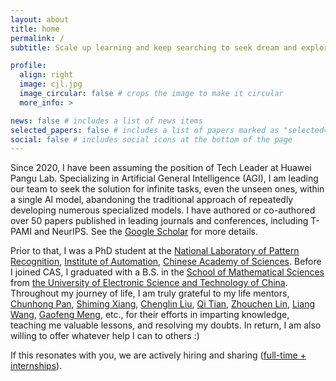 ```yaml
---
layout: about
title: home
permalink: /
subtitle: Scale up learning and keep searching to seek dream and explore AI.

profile:
  align: right
  image: cjl.jpg
  image_circular: false # crops the image to make it circular
  more_info: >

news: false # includes a list of news items
selected_papers: false # includes a list of papers marked as "selected={true}"
social: false # includes social icons at the bottom of the page
---
```

Since 2020, I have been assuming the position of Tech Leader at Huawei Pangu Lab. Specializing in Artificial General Intelligence (AGI), I am leading our team to seek the solution for infinite tasks, even the unseen ones, within a single AI model, abandoning the traditional approach of repeatedly developing numerous specialized models. I have authored or co-authored over 50 papers published in leading journals and conferences, including T-PAMI and NeurIPS. See the [Google Scholar](https://scholar.google.com/citations?user=RDwnNsQAAAAJ) for more details.

Prior to that, I was a PhD student at the [National Laboratory of Pattern Recognition](https://nlpr.ia.ac.cn/en), [Institute of Automation](https://www.ia.cas.cn/), [Chinese Academy of Sciences](https://www.cas.cn/). Before I joined CAS, I graduated with a B.S. in the [School of Mathematical Sciences](https://www.math.uestc.edu.cn/) from [the University of Electronic Science and Technology of China](https://www.uestc.edu.cn/). Throughout my journey of life, I am truly grateful to my life mentors, [Chunhong Pan](https://people.ucas.ac.cn/~panchunhong), [Shiming Xiang](https://people.ucas.ac.cn/~xiangshiming), [Chenglin Liu](https://teacher.ucas.ac.cn/~liuchenglin), [Qi Tian](https://www.qitian1987.com/index.html), [Zhouchen Lin](https://zhouchenlin.github.io/), [Liang Wang](https://people.ucas.ac.cn/~wangliang), [Gaofeng Meng](https://people.ucas.ac.cn/~gfmeng), etc., for their efforts in imparting knowledge, teaching me valuable lessons, and resolving my doubts. In return, I am also willing to offer whatever help I can to others :)

If this resonates with you, we are actively hiring and sharing ([full-time + internships](mailto:jianlong.chang@huawei.com)).
